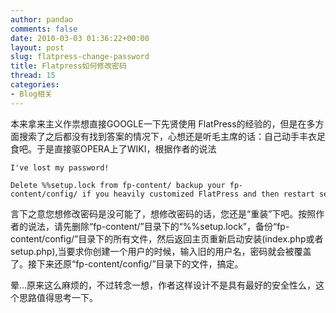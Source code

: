 ```yaml
---
author: pandao
comments: false
date: 2010-03-03 01:36:22+00:00
layout: post
slug: flatpress-change-password
title: Flatpress如何修改密码
thread: 15
categories:
- Blog相关
---
```


本来拿来主义作祟想直接GOOGLE一下先贤使用 FlatPress的经验的，但是在多方面搜索了之后都没有找到答案的情况下，心想还是听毛主席的话：自己动手丰衣足食吧。于是直接驱OPERA上了WIKI，根据作者的说法

    
    I've lost my password!
    
    Delete %%setup.lock from fp-content/ backup your fp-content/config/ if you heavily customized FlatPress and then restart setup (point to index.php or setup.php); once asked create a user with the same username of the old one and it will be overwritten. Restore your config/ dir backup once done.


言下之意您想修改密码是没可能了，想修改密码的话，您还是“重装”下吧。按照作者的说法，请先删除“fp-content/”目录下的“%%setup.lock”，备份“fp-content/config/”目录下的所有文件，然后返回主页重新启动安装(index.php或者setup.php),当要求你创建一个用户的时候，输入旧的用户名，密码就会被覆盖了。接下来还原“fp-content/config/”目录下的文件，搞定。

晕…原来这么麻烦的，不过转念一想，作者这样设计不是具有最好的安全性么，这个思路值得思考一下。
